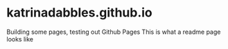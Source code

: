 # katrinadabbles.github.io
Building some pages, testing out Github Pages
This is what a readme page looks like

